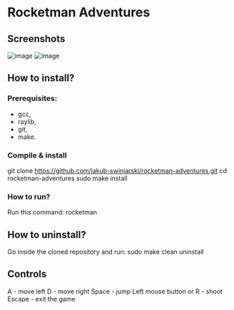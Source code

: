 # Rocketman Adventures
## Screenshots
![image](https://github.com/jakub-swiniarski/rocketman-adventures/assets/77209709/b219e0ed-07e4-4cff-a482-81aa55bbc8d5)
![image](https://github.com/jakub-swiniarski/rocketman-adventures/assets/77209709/09a652b3-0355-493a-b2d8-a47b17cc2aaa)

## How to install?
### Prerequisites:
- gcc,
- raylib,
- git,
- make.

### Compile & install
git clone https://github.com/jakub-swiniarski/rocketman-adventures.git
cd rocketman-adventures
sudo make install

### How to run?
Run this command: rocketman

## How to uninstall?
Go inside the cloned repository and run:
sudo make clean uninstall

## Controls
A - move left
D - move right
Space - jump
Left mouse button or R - shoot
Escape - exit the game

